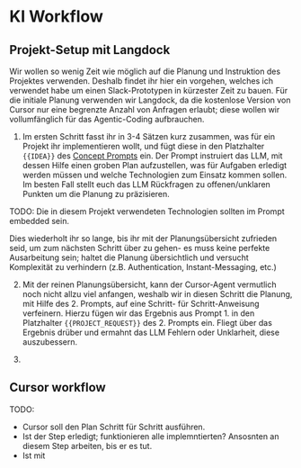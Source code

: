 # KI Workflow



## Projekt-Setup mit Langdock

Wir wollen so wenig Zeit wie möglich auf die Planung und Instruktion des Projektes verwenden. Deshalb findet ihr hier ein vorgehen, welches ich verwendet habe um einen Slack-Prototypen in kürzester Zeit zu bauen.
Für die initiale Planung verwenden wir Langdock, da die kostenlose Version von Cursor nur eine begrenzte Anzahl von Anfragen erlaubt; diese wollen wir vollumfänglich für das Agentic-Coding aufbrauchen.

1. Im ersten Schritt fasst ihr in 3-4 Sätzen kurz zusammen, was für ein Projekt ihr implementieren wollt, und fügt diese in den Platzhalter `{{IDEA}}` des [Concept Prompts](/docs/prompt_templates/concept_prompt.md) ein. Der Prompt instruiert das LLM, mit dessen Hilfe einen groben Plan aufzustellen, was für Aufgaben erledigt werden müssen und welche Technologien zum Einsatz kommen sollen. Im besten Fall stellt euch das LLM Rückfragen zu offenen/unklaren Punkten um die Planung zu präzisieren.

TODO: Die in diesem Projekt verwendeten Technologien sollten im Prompt embedded sein.

Dies wiederholt ihr so lange, bis ihr mit der Planungsübersicht zufrieden seid, um zum nächsten Schritt über zu gehen- es muss keine perfekte Ausarbeitung sein; haltet die Planung übersichtlich und versucht Komplexität zu verhindern (z.B. Authentication, Instant-Messaging, etc.)

2. Mit der reinen Planungsübersicht, kann der Cursor-Agent vermutlich noch nicht allzu viel anfangen, weshalb wir in diesen Schritt die Planung, mit Hilfe des 2. Prompts, auf eine Schritt- für Schritt-Anweisung verfeinern. Hierzu fügen wir das Ergebnis aus Prompt 1. in den Platzhalter `{{PROJECT_REQUEST}}` des 2. Prompts ein. Fliegt über das Ergebnis drüber und ermahnt das LLM Fehlern oder Unklarheit, diese auszubessern.

3. 

## Cursor workflow

TODO:
- Cursor soll den Plan Schritt für Schritt ausführen.
- Ist der Step erledigt; funktionieren alle implemntierten? Ansosnten an diesem Step arbeiten, bis er es tut.
- Ist mit
